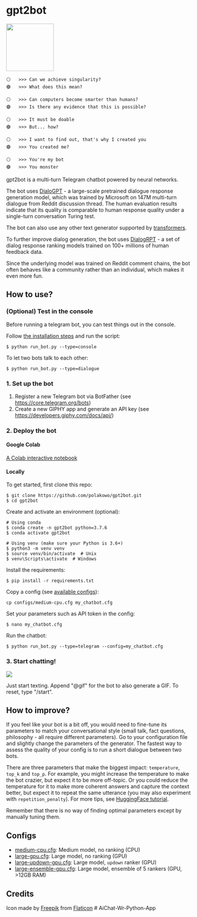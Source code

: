 # gpt2bot

<img src="https://github.com/polakowo/gpt2bot/blob/master/logo.png?raw=true" width=128>

```
⚪   >>> Can we achieve singularity?
🟣   >>> What does this mean?

⚪   >>> Can computers become smarter than humans?
🟣   >>> Is there any evidence that this is possible?

⚪   >>> It must be doable
🟣   >>> But... how?

⚪   >>> I want to find out, that's why I created you
🟣   >>> You created me?

⚪   >>> You're my bot
🟣   >>> You monster
```

gpt2bot is a multi-turn Telegram chatbot powered by neural networks. 

The bot uses [DialoGPT](https://arxiv.org/abs/1911.00536) - a large-scale pretrained 
dialogue response generation model, which was trained by Microsoft on 147M multi-turn 
dialogue from Reddit discussion thread. The human evaluation results indicate that its 
quality is comparable to human response quality under a single-turn conversation Turing test.

The bot can also use any other text generator supported by [transformers](https://huggingface.co/transformers/).

To further improve dialog generation, the bot uses [DialogRPT](https://arxiv.org/abs/2009.06978) - 
a set of dialog response ranking models trained on 100+ millions of human feedback data.

Since the underlying model was trained on Reddit comment chains, the bot often behaves like 
a community rather than an individual, which makes it even more fun.
  
## How to use?

### (Optional) Test in the console

Before running a telegram bot, you can test things out in the console.

Follow [the installation steps](https://github.com/polakowo/gpt2bot#locally) and run the script:

```
$ python run_bot.py --type=console
```

To let two bots talk to each other:

```
$ python run_bot.py --type=dialogue
```

### 1. Set up the bot

1. Register a new Telegram bot via BotFather (see https://core.telegram.org/bots)
2. Create a new GIPHY app and generate an API key (see https://developers.giphy.com/docs/api/)

### 2. Deploy the bot

#### Google Colab

[A Colab interactive notebook](https://colab.research.google.com/github/polakowo/gpt2bot/blob/master/Demo.ipynb)

#### Locally

To get started, first clone this repo:

```
$ git clone https://github.com/polakowo/gpt2bot.git
$ cd gpt2bot
```

Create and activate an environment (optional):

```
# Using conda
$ conda create -n gpt2bot python=3.7.6
$ conda activate gpt2bot

# Using venv (make sure your Python is 3.6+)
$ python3 -m venv venv
$ source venv/bin/activate  # Unix
$ venv\Scripts\activate  # Windows
```

Install the requirements:

```
$ pip install -r requirements.txt
```

Copy a config (see [available configs](https://github.com/polakowo/gpt2bot#configs)):

```
cp configs/medium-cpu.cfg my_chatbot.cfg
```

Set your parameters such as API token in the config:

```
$ nano my_chatbot.cfg
```

Run the chatbot:

```
$ python run_bot.py --type=telegram --config=my_chatbot.cfg
```

### 3. Start chatting!

![](telegram_bot.gif)

Just start texting. Append "@gif" for the bot to also generate a GIF. To reset, type "/start".

## How to improve?

If you feel like your bot is a bit off, you would need to fine-tune its parameters to match
your conversational style (small talk, fact questions, philosophy - all require different parameters).
Go to your configuration file and slightly change the parameters of the generator.
The fastest way to assess the quality of your config is to run a short dialogue between two bots.

There are three parameters that make the biggest impact: `temperature`, `top_k` and `top_p`. 
For example, you might increase the temperature to make the bot crazier, but expect it to be 
more off-topic. Or you could reduce the temperature for it to make more coherent answers and 
capture the context better, but expect it to repeat the same utterance (you may also experiment 
with `repetition_penalty`). For more tips, see [HuggingFace tutorial](https://huggingface.co/blog/how-to-generate).

Remember that there is no way of finding optimal parameters except by manually tuning them.

## Configs

* [medium-cpu.cfg](https://github.com/polakowo/gpt2bot/blob/master/configs/medium-cpu.cfg): Medium model, no ranking (CPU)
* [large-gpu.cfg](https://github.com/polakowo/gpt2bot/blob/master/configs/large-gpu.cfg): Large model, no ranking (GPU)
* [large-updown-gpu.cfg](https://github.com/polakowo/gpt2bot/blob/master/configs/large-updown-gpu.cfg): Large model, `updown` ranker (GPU)
* [large-ensemble-gpu.cfg](https://github.com/polakowo/gpt2bot/blob/master/configs/large-ensemble-gpu.cfg): Large model, ensemble of 5 rankers (GPU, >12GB RAM)

## Credits

Icon made by [Freepik](https://www.freepik.com) from [Flaticon](https://www.flaticon.com/)
#   A i C h a t - W r - P y t h o n - A p p  
 